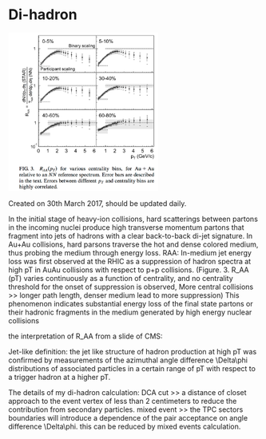 # Di-hadron
<img src="1.png" width="300">

Created on 30th March 2017, should be updated daily.

In the initial stage of heavy-ion collisions, hard scatterings between partons in the incoming nuclei produce high transverse momentum partons that fragment into jets of hadrons with a clear back-to-back di-jet signature.
In Au+Au collisions, hard parsons traverse the hot and dense colored medium, thus probing the medium through energy loss.
RAA:
In-medium jet energy loss was first observed at the RHIC as a suppression of hadron spectra at high pT in AuAu collisions with respect to p+p collisions. 
(Figure. 3.  R_AA (pT) varies continuously as a function of centrality, and no centrality threshold for the onset of suppression is observed, More central collisions >> longer path length, denser medium lead to more suppression)
This phenomenon indicates substantial energy loss of the final state partons or their hadronic fragments in the medium generated by high energy nuclear collisions



the interpretation of R_AA from a slide of CMS:

Jet-like definition:
the jet like structure of hadron production at high pT was confirmed by measurements of the azimuthal angle difference \Delta\phi distributions of associated particles in a certain range of pT with respect to a trigger hadron at a higher pT.


The details of my di-hadron calculation:
DCA cut >> a distance of closet approach to the event vertex of less than 2 centimeters  to reduce the contribution from secondary particles.
mixed event >> the TPC sectors boundaries will introduce a dependence of the pair acceptance on angle difference \Delta\phi. this can be reduced by mixed events calculation.








